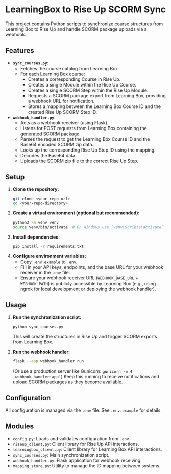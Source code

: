 # LearningBox to Rise Up SCORM Sync

This project contains Python scripts to synchronize course structures from Learning Box to Rise Up and handle SCORM package uploads via a webhook.

## Features

*   **`sync_courses.py`**: 
    *   Fetches the course catalog from Learning Box.
    *   For each Learning Box course:
        *   Creates a corresponding Course in Rise Up.
        *   Creates a single Module within the Rise Up Course.
        *   Creates a single SCORM Step within the Rise Up Module.
        *   Requests a SCORM package export from Learning Box, providing a webhook URL for notification.
        *   Stores a mapping between the Learning Box Course ID and the created Rise Up SCORM Step ID.
*   **`webhook_handler.py`**: 
    *   Acts as a webhook receiver (using Flask).
    *   Listens for POST requests from Learning Box containing the generated SCORM package.
    *   Parses the request to get the Learning Box Course ID and the Base64 encoded SCORM zip data.
    *   Looks up the corresponding Rise Up Step ID using the mapping.
    *   Decodes the Base64 data.
    *   Uploads the SCORM zip file to the correct Rise Up Step.

## Setup

1.  **Clone the repository:**
    ```bash
    git clone <your-repo-url>
    cd <your-repo-directory>
    ```
2.  **Create a virtual environment (optional but recommended):**
    ```bash
    python3 -m venv venv
    source venv/bin/activate  # On Windows use `venv\Scripts\activate`
    ```
3.  **Install dependencies:**
    ```bash
    pip install -r requirements.txt
    ```
4.  **Configure environment variables:**
    *   Copy `.env.example` to `.env`.
    *   Fill in your API keys, endpoints, and the base URL for your webhook receiver in the `.env` file.
    *   Ensure your webhook receiver URL (`WEBHOOK_BASE_URL` + `WEBHOOK_PATH`) is publicly accessible by Learning Box (e.g., using ngrok for local development or deploying the webhook handler).

## Usage

1.  **Run the synchronization script:**
    ```bash
    python sync_courses.py
    ```
    This will create the structures in Rise Up and trigger SCORM exports from Learning Box.

2.  **Run the webhook handler:**
    ```bash
    flask --app webhook_handler run
    ```
    (Or use a production server like Gunicorn: `gunicorn -w 4 'webhook_handler:app'`)
    Keep this running to receive notifications and upload SCORM packages as they become available.

## Configuration

All configuration is managed via the `.env` file. See `.env.example` for details.

## Modules

*   `config.py`: Loads and validates configuration from `.env`.
*   `riseup_client.py`: Client library for Rise Up API interactions.
*   `learningbox_client.py`: Client library for Learning Box API interactions.
*   `sync_courses.py`: Main synchronization script.
*   `webhook_handler.py`: Flask application for webhook receiving.
*   `mapping_store.py`: Utility to manage the ID mapping between systems. 